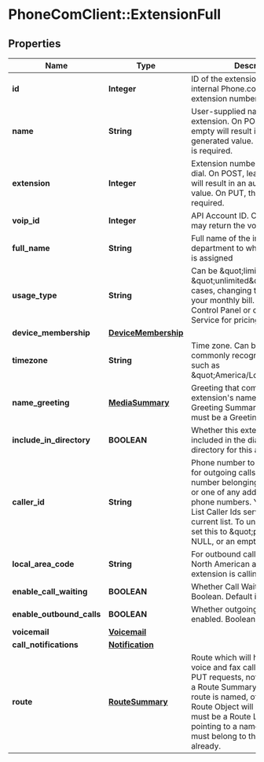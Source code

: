 # PhoneComClient::ExtensionFull

## Properties
Name | Type | Description | Notes
------------ | ------------- | ------------- | -------------
**id** | **Integer** | ID of the extension. This is the internal Phone.com ID, not the extension number callers may dial. | [optional]
**name** | **String** | User-supplied name for the extension. On POST, leaving this empty will result in an auto-generated value. On PUT, this field is required. | [optional]
**extension** | **Integer** | Extension number that callers may dial. On POST, leaving this empty will result in an auto-generated value. On PUT, this field is required. | [optional]
**voip_id** | **Integer** | API Account ID. Optional, object may return the voip_id. | [optional]
**full_name** | **String** | Full name of the individual or department to which this extension is assigned | [optional]
**usage_type** | **String** | Can be \&quot;limited\&quot; or \&quot;unlimited\&quot;. In most cases, changing this will affect your monthly bill. Please see our Control Panel or contact Customer Service for pricing. | [optional]
**device_membership** | [**DeviceMembership**](DeviceMembership.md) |  | [optional]
**timezone** | **String** | Time zone. Can be in any commonly recognized format, such as \&quot;America/Los_Angeles\&quot;. | [optional]
**name_greeting** | [**MediaSummary**](MediaSummary.md) | Greeting that communicates the extension&#39;s name. Output is a Greeting Summary Object. Input must be a Greeting Lookup Object. | [optional]
**include_in_directory** | **BOOLEAN** | Whether this extension should be included in the dial-by-name directory for this account. Boolean. | [optional]
**caller_id** | **String** | Phone number to use as Caller ID for outgoing calls. Must be a phone number belonging to this account, or one of any additional authorized phone numbers. You can use our List Caller Ids service to see a current list. To unassign, you may set this to \&quot;private\&quot;, NULL, or an empty string. | [optional]
**local_area_code** | **String** | For outbound calls, this is the North American area code that this extension is calling from. | [optional]
**enable_call_waiting** | **BOOLEAN** | Whether Call Waiting is enabled. Boolean. Default is TRUE. | [optional]
**enable_outbound_calls** | **BOOLEAN** | Whether outgoing calls are enabled. Boolean. Default is TRUE. | [optional]
**voicemail** | [**Voicemail**](Voicemail.md) |  | [optional]
**call_notifications** | [**Notification**](Notification.md) |  | [optional]
**route** | [**RouteSummary**](RouteSummary.md) | Route which will handle incoming voice and fax calls. Only valid on PUT requests, not POST. Output is a Route Summary Object if the route is named, otherwise the Full Route Object will be shown. Input must be a Route Lookup Object pointing to a named route. Route must belong to this extension already. | [optional]


